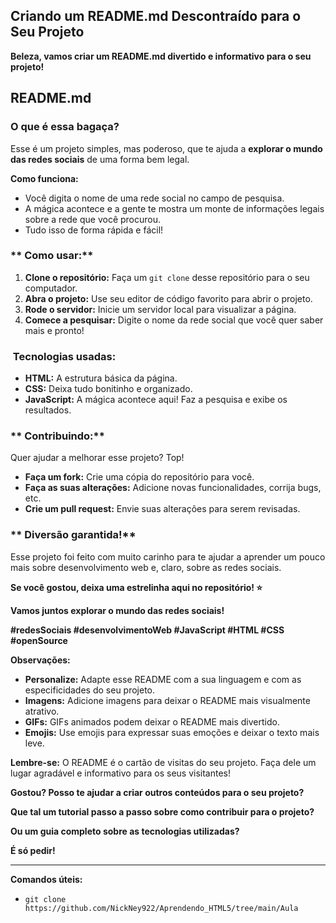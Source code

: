##  Criando um README.md Descontraído para o Seu Projeto

**Beleza, vamos criar um README.md divertido e informativo para o seu projeto!** 

## **README.md**

###  **O que é essa bagaça?**

Esse é um projeto simples, mas poderoso, que te ajuda a **explorar o mundo das redes sociais** de uma forma bem legal. 

**Como funciona:**

* Você digita o nome de uma rede social no campo de pesquisa.
* A mágica acontece e a gente te mostra um monte de informações legais sobre a rede que você procurou. 
* Tudo isso de forma rápida e fácil! 

### ** Como usar:**

1. **Clone o repositório:** Faça um `git clone` desse repositório para o seu computador.
2. **Abra o projeto:** Use seu editor de código favorito para abrir o projeto.
3. **Rode o servidor:** Inicie um servidor local para visualizar a página.
4. **Comece a pesquisar:** Digite o nome da rede social que você quer saber mais e pronto!

### **️ Tecnologias usadas:**

* **HTML:** A estrutura básica da página.
* **CSS:** Deixa tudo bonitinho e organizado.
* **JavaScript:** A mágica acontece aqui! Faz a pesquisa e exibe os resultados.

### ** Contribuindo:**

Quer ajudar a melhorar esse projeto? Top! 
* **Faça um fork:** Crie uma cópia do repositório para você.
* **Faça as suas alterações:** Adicione novas funcionalidades, corrija bugs, etc.
* **Crie um pull request:** Envie suas alterações para serem revisadas.

### ** Diversão garantida!**

Esse projeto foi feito com muito carinho para te ajudar a aprender um pouco mais sobre desenvolvimento web e, claro, sobre as redes sociais. 

**Se você gostou, deixa uma estrelinha aqui no repositório! ⭐**

**Vamos juntos explorar o mundo das redes sociais!**

**#redesSociais #desenvolvimentoWeb #JavaScript #HTML #CSS #openSource**

**Observações:**

* **Personalize:** Adapte esse README com a sua linguagem e com as especificidades do seu projeto.
* **Imagens:** Adicione imagens para deixar o README mais visualmente atrativo.
* **GIFs:** GIFs animados podem deixar o README mais divertido.
* **Emojis:** Use emojis para expressar suas emoções e deixar o texto mais leve.

**Lembre-se:** O README é o cartão de visitas do seu projeto. Faça dele um lugar agradável e informativo para os seus visitantes!

**Gostou? Posso te ajudar a criar outros conteúdos para o seu projeto?**

**Que tal um tutorial passo a passo sobre como contribuir para o projeto?** 

**Ou um guia completo sobre as tecnologias utilizadas?** 

**É só pedir!** 

****

**Comandos úteis:**

* `git clone https://github.com/NickNey922/Aprendendo_HTML5/tree/main/Aula`

